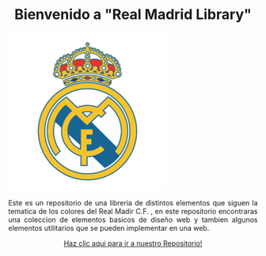 <p>
<h1 align="center">Bienvenido a "Real Madrid Library"</h1>
</p>


  ![](https://raw.githubusercontent.com/NathanaelPerez/prueba/main/real-madrid-logo-png-6.png)


<p align="justify">
  Este es un repositorio de una libreria de distintos elementos que siguen la tematica de los colores del Real Madir C.F.  , en este repositorio encontraras una coleccion de elementos basicos de diseño web  y tambien algunos elementos utilitarios que se pueden implementar en una web.
</p>


<p align="center">
<a href="https://github.com/LuisCruz29/New_Bootstrap_Library.git" style="none">
Haz clic aqui para ir a nuestro Repositorio!
</a>
</p>
